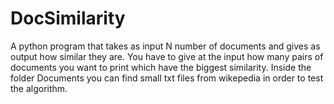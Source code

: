 # DocSimilarity
A python program that takes as input N number of documents and gives as output how similar they are.
You have to give at the input how many pairs of documents you want to print which have the biggest similarity.
Inside the folder Documents you can find small txt files from wikepedia in order to test the algorithm.

